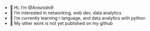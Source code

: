 - 👋 Hi, I’m @Anisnishi9
- 👀 I’m interested in networking, web dev, data analytics
- 🌱 I’m currently learning r language, and data analytics with python
- 💼 My other work is not yet published on my github


<!---
See you soon 
Anisnishi9/Anisnishi9 is a ✨ special ✨ repository because its `README.md` (this file) appears on your GitHub profile.
You can click the Preview link to take a look at your changes.
--->
